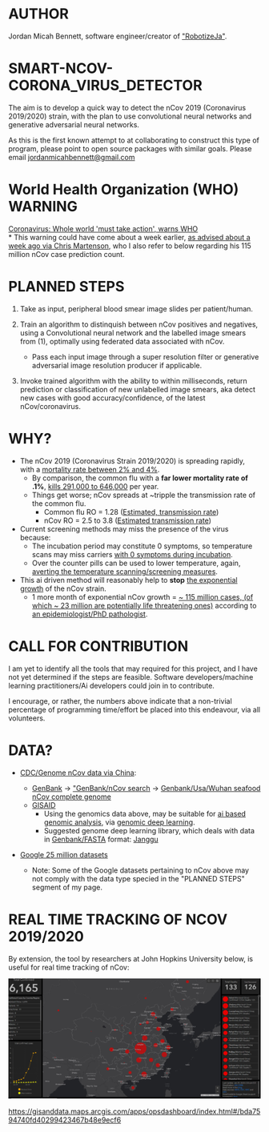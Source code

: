 # AUTHOR
Jordan Micah Bennett, software engineer/creator of ["RobotizeJa"](https://github.com/JordanMicahBennett/ROBOTIZE_JA).

# SMART-NCOV-CORONA_VIRUS_DETECTOR
The aim is to develop a quick way to detect the nCov 2019 (Coronavirus 2019/2020) strain, with the plan to use convolutional neural networks and generative adversarial neural networks.

As this is the first known attempt to at collaborating to construct this type of program, please point to open source packages with similar goals. Please email jordanmicahbennett@gmail.com


# World Health Organization (WHO) WARNING
[Coronavirus: Whole world 'must take action', warns WHO](https://www.bbc.com/news/world-asia-china-51299195)     
    * This warning could have come about a week earlier, [as advised about a week ago via Chris Martenson](https://www.youtube.com/watch?v=Nk5P_iRYwTY), who I also refer to below regarding his 115 million nCov case prediction count.




# PLANNED STEPS

1. Take as input, peripheral blood smear image slides per patient/human.

2. Train an algorithm to distinquish between nCov positives and negatives, using a Convolutional neural network and the labelled image smears from (1), optimally using federated data associated with nCov.
    * Pass each input image through a super resolution filter or generative adversarial image resolution producer if applicable.

3. Invoke trained algorithm with the ability to within milliseconds, return prediction or classification of new unlabelled image smears, aka detect new cases with good accuracy/confidence, of the latest nCov/coronavirus.
  


# WHY?

* The nCov 2019 (Coronavirus Strain 2019/2020) is spreading rapidly, with a [mortality rate between 2% and 4%](https://www.worldometers.info/coronavirus/).  
    * By comparison, the common flu with a **far lower mortality rate of .1%**, [kills 291,000 to 646,000](https://www.medicinenet.com/script/main/art.asp?articlekey=208914) per year.
    * Things get worse; nCov spreads at ~tripple the transmission rate of the common flu. 
       * Common flu RO = 1.28 ([Estimated, transmission rate](https://bmcinfectdis.biomedcentral.com/articles/10.1186/1471-2334-14-480))
       * nCov RO = 2.5 to 3.8 ([Estimated transmission rate](https://www.sciencenews.org/article/how-new-wuhan-coronavirus-stacks-up-against-sars-mers))
* Current screening methods may miss the presence of the virus because:
    * The incubation period may constitute 0 symptoms, so temperature scans may miss carriers [with 0 symptoms during incubation](https://www.japantimes.co.jp/news/2020/01/26/asia-pacific/science-health-asia-pacific/fever-china-virus-detection-harder/).
    * Over the counter pills can be used to lower temperature, again, [averting the temperature scanning/screening measures](https://www.dailymail.co.uk/health/article-7924801/Chinese-woman-bragged-cheating-airport-coronavirus-screenings-tracked-France.html).
* This ai driven method will reasonably help to **stop** [the exponential growth](http://www.renewamerica.com/columns/cherry/200126) of the nCov strain. 
    * 1 more month of exponential nCov growth = [~ 115 million cases, (of which ~ 23 million are potentially life threatening ones)](https://www.youtube.com/watch?v=Yq3Y9rmlEQE) according to [an epidemiologist/PhD pathologist](https://en.wikipedia.org/wiki/Christopher_Martenson).
    

# CALL FOR CONTRIBUTION
I am yet to identify all the tools that may required for this project, and I have not yet determined if the steps are feasible. Software developers/machine learning practitioners/Ai developers could join in to contribute.

I encourage, or rather, the numbers above indicate that a non-trivial percentage of programming time/effort be placed into this endeavour, via all volunteers.


# DATA?
* [CDC/Genome nCov data via China](https://www.cdc.gov/coronavirus/2019-ncov/summary.html):
    * [GenBank](https://www.ncbi.nlm.nih.gov/genbank/)  →   ["GenBank/nCov search](https://www.ncbi.nlm.nih.gov/nuccore/?term=nCov) → [Genbank/Usa/Wuhan seafood nCov complete genome](https://www.ncbi.nlm.nih.gov/nuccore/MN985325.1)
    * [GISAID](https://www.gisaid.org/)
         * Using the genomics data above, may be suitable for [ai based genomic analysis](https://genomemedicine.biomedcentral.com/articles/10.1186/s13073-019-0689-8), via [genomic deep learning](https://www.nature.com/articles/s41598-019-53989-3).
         * Suggested genome deep learning library, which deals with data in [Genbank/FASTA](https://www.ncbi.nlm.nih.gov/genbank/) format: [Janggu](https://github.com/BIMSBbioinfo/janggu)
* [Google 25 million datasets](https://datasetsearch.research.google.com)

    * Note: Some of the Google datasets pertaining to nCov above may not comply with the data type specied in the "PLANNED STEPS" segment of my page.


# REAL TIME TRACKING OF NCOV 2019/2020

By extension, the tool by researchers at John Hopkins University below, is useful for real time tracking of nCov:

![Alt Text](https://github.com/JordanMicahBennett/SMART-CORONA_VIRUS_DETECTOR/blob/master/nCov%20tracking.png?raw=true)

https://gisanddata.maps.arcgis.com/apps/opsdashboard/index.html#/bda7594740fd40299423467b48e9ecf6
